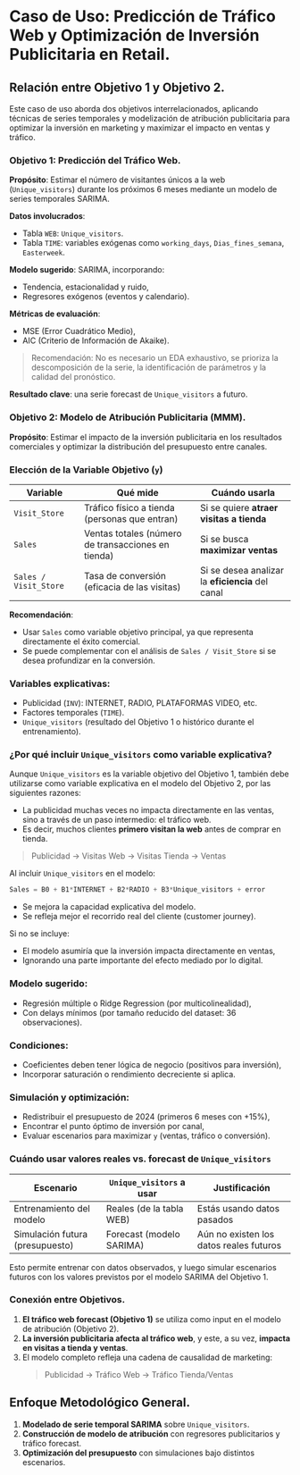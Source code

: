 # **Caso de Uso: Predicción de Tráfico Web y Optimización de Inversión Publicitaria en Retail.**

## **Relación entre Objetivo 1 y Objetivo 2.**

Este caso de uso aborda dos objetivos interrelacionados, aplicando técnicas de series temporales y modelización de atribución publicitaria para optimizar la inversión en marketing y maximizar el impacto en ventas y tráfico.

### **Objetivo 1: Predicción del Tráfico Web.**

**Propósito**: Estimar el número de visitantes únicos a la web (`Unique_visitors`) durante los próximos 6 meses mediante un modelo de series temporales SARIMA.

**Datos involucrados**:

- Tabla `WEB`: `Unique_visitors`.
- Tabla `TIME`: variables exógenas como `working_days`, `Dias_fines_semana`, `Easterweek`.

**Modelo sugerido**: SARIMA, incorporando:

- Tendencia, estacionalidad y ruido,
- Regresores exógenos (eventos y calendario).

**Métricas de evaluación**:

- MSE (Error Cuadrático Medio),
- AIC (Criterio de Información de Akaike).

> Recomendación: No es necesario un EDA exhaustivo, se prioriza la descomposición de la serie, la identificación de parámetros y la calidad del pronóstico.

**Resultado clave**: una serie forecast de `Unique_visitors` a futuro.

### **Objetivo 2: Modelo de Atribución Publicitaria (MMM).**

**Propósito**: Estimar el impacto de la inversión publicitaria en los resultados comerciales y optimizar la distribución del presupuesto entre canales.

### **Elección de la Variable Objetivo (`y`)**

| Variable              | Qué mide                                             | Cuándo usarla                                  |
|-----------------------|------------------------------------------------------|-------------------------------------------------|
| `Visit_Store`         | Tráfico físico a tienda (personas que entran)       | Si se quiere **atraer visitas a tienda**        |
| `Sales`               | Ventas totales (número de transacciones en tienda)  | Si se busca **maximizar ventas**               |
| `Sales / Visit_Store`| Tasa de conversión (eficacia de las visitas)        | Si se desea analizar la **eficiencia** del canal|

**Recomendación**:

- Usar `Sales` como variable objetivo principal, ya que representa directamente el éxito comercial.
- Se puede complementar con el análisis de `Sales / Visit_Store` si se desea profundizar en la conversión.

### **Variables explicativas**:

- Publicidad (`INV`): INTERNET, RADIO, PLATAFORMAS VIDEO, etc.
- Factores temporales (`TIME`).
- `Unique_visitors` (resultado del Objetivo 1 o histórico durante el entrenamiento).

### **¿Por qué incluir `Unique_visitors` como variable explicativa?**

Aunque `Unique_visitors` es la variable objetivo del Objetivo 1, también debe utilizarse como variable explicativa en el modelo del Objetivo 2, por las siguientes razones:

- La publicidad muchas veces no impacta directamente en las ventas, sino a través de un paso intermedio: el tráfico web.
- Es decir, muchos clientes **primero visitan la web** antes de comprar en tienda.

> Publicidad → Visitas Web → Visitas Tienda → Ventas

Al incluir `Unique_visitors` en el modelo:

```python
Sales = B0 + B1*INTERNET + B2*RADIO + B3*Unique_visitors + error
```

- Se mejora la capacidad explicativa del modelo.
- Se refleja mejor el recorrido real del cliente (customer journey).

Si no se incluye:

- El modelo asumiría que la inversión impacta directamente en ventas,
- Ignorando una parte importante del efecto mediado por lo digital.

### **Modelo sugerido**:

- Regresión múltiple o Ridge Regression (por multicolinealidad),
- Con delays mínimos (por tamaño reducido del dataset: 36 observaciones).

### **Condiciones**:

- Coeficientes deben tener lógica de negocio (positivos para inversión),
- Incorporar saturación o rendimiento decreciente si aplica.

### **Simulación y optimización**:

- Redistribuir el presupuesto de 2024 (primeros 6 meses con +15%),
- Encontrar el punto óptimo de inversión por canal,
- Evaluar escenarios para maximizar `y` (ventas, tráfico o conversión).

### **Cuándo usar valores reales vs. forecast de `Unique_visitors`**

| Escenario                         | `Unique_visitors` a usar         | Justificación                          |
|----------------------------------|----------------------------------|----------------------------------------|
| Entrenamiento del modelo         | Reales (de la tabla WEB)         | Estás usando datos pasados             |
| Simulación futura (presupuesto)  | Forecast (modelo SARIMA)         | Aún no existen los datos reales futuros|

Esto permite entrenar con datos observados, y luego simular escenarios futuros con los valores previstos por el modelo SARIMA del Objetivo 1.

### **Conexión entre Objetivos.**

1. **El tráfico web forecast (Objetivo 1)** se utiliza como input en el modelo de atribución (Objetivo 2).
2. **La inversión publicitaria afecta al tráfico web**, y este, a su vez, **impacta en visitas a tienda y ventas**.
3. El modelo completo refleja una cadena de causalidad de marketing:
   > Publicidad → Tráfico Web → Tráfico Tienda/Ventas

## **Enfoque Metodológico General.**

1. **Modelado de serie temporal SARIMA** sobre `Unique_visitors`.
2. **Construcción de modelo de atribución** con regresores publicitarios y tráfico forecast.
3. **Optimización del presupuesto** con simulaciones bajo distintos escenarios.
